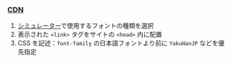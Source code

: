 ### [CDN](https://cdn.jsdelivr.net/npm/yakuhanjp/)

1. [シミュレーター](#simulator)で使用するフォントの種類を選択
2. 表示された `<link>` タグをサイトの `<head>` 内に配置
3. CSS を記述：`font-family` の日本語フォントより前に `YakuHanJP` などを優先指定

